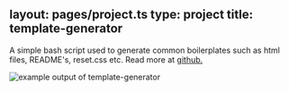 layout: pages/project.ts
type: project
title: template-generator
---

A simple bash script used to generate common boilerplates such as html files, README's, reset.css etc. Read more at [github.](https://github.com/samiralajmovic/boilerplate-generator)

![example output of template-generator](https://raw.githubusercontent.com/samiralajmovic/template-generator/master/media/output.gif?raw=true)

